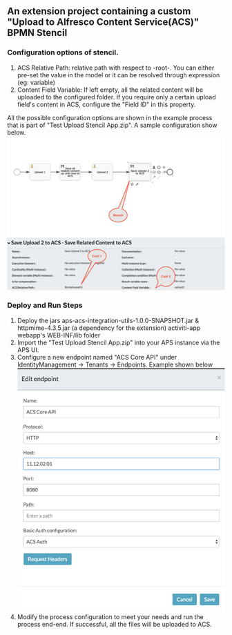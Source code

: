 ## An extension project containing a custom "Upload to Alfresco Content Service(ACS)" BPMN Stencil

### Configuration options of stencil.

1. ACS Relative Path: relative path with respect to -root-. You can either pre-set the value in the model or it can be resolved through expression (eg: variable)
2. Content Field Variable: If left empty, all the related content will be uploaded to the configured folder. If you require only a certain upload field's content in ACS, configure the "Field ID" in this property.

All the possible configuration options are shown in the example process that is part of "Test Upload Stencil App.zip". A sample configuration show below. ![sample-process-and-conf](sample-process-and-conf.png)

### Deploy and Run Steps
1. Deploy the jars aps-acs-integration-utils-1.0.0-SNAPSHOT.jar & httpmime-4.3.5.jar (a dependency for the extension) activiti-app webapp's WEB-INF/lib folder
2. Import the "Test Upload Stencil App.zip" into your APS instance via the APS UI.
3. Configure a new endpoint named "ACS Core API" under IdentityManagement -> Tenants -> Endpoints. Example shown below ![endpoint-config](endpoint-config.png)
4. Modify the process configuration to meet your needs and run the process end-end. If successful, all the files will be uploaded to ACS.

